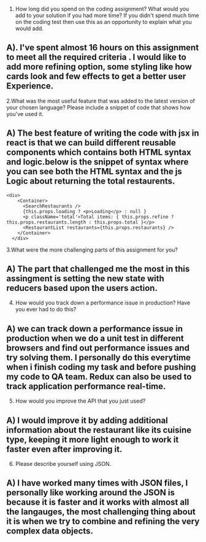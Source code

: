 1.	How long did you spend on the coding assignment? What would you add to your solution if you had more time? If you didn't spend much time on the coding test then use this as an opportunity to explain what you would add.

## A). I've spent almost 16 hours on this assignment to meet all the required criteria . I would like to add more refining option, some styling like how cards look and few effects to get a better user Experience.

2.What was the most useful feature that was added to the latest version of your chosen language? Please include a snippet of code that shows how you've used it.

## A) The best feature of writing the code with jsx in react is that we can build different reusable components which contains both HTML syntax and logic.below is the snippet of syntax where you can see both the HTML syntax and the js Logic about returning the total restaurents.

    <div>
        <Container>
          <SearchRestaurants />
          {this.props.loading ? <p>Loading</p> : null }
          <p className='total'>Total items: { this.props.refine ? this.props.restaurants.length : this.props.total }</p> 
          <RestaurantList restaurants={this.props.restaurants} />
        </Container>
      </div>
  
3.What were the more challenging parts of this assignment for you?
## A) The part that challenged me the most in this assingment is setting the new state with reducers based upon the users action. 

4.	How would you track down a performance issue in production? Have you ever had to do this?
## A) we can track down a performance issue in production when we do a unit test in different browsers and find out performance issues and try solving them. I personally do this everytime when i finish coding my task and before pushing my code to QA team. Redux can also be used to track application performance real-time.


5.	How would you improve the API that you just used?
## A) I would improve it by adding additional information about the restaurant like its cuisine type, keeping it  more light enough to work it faster even after improving it.

6.	Please describe yourself using JSON.
## A) I have worked many times with JSON files, I personally like working around the JSON is because it is faster and it works with almost all the langauges,  the most challenging thing about it is when we try to combine and refining the very complex data objects.

